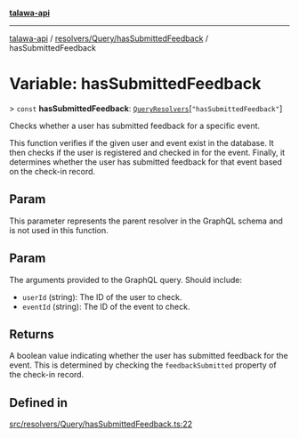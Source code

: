 [**talawa-api**](../../../../README.md)

***

[talawa-api](../../../../modules.md) / [resolvers/Query/hasSubmittedFeedback](../README.md) / hasSubmittedFeedback

# Variable: hasSubmittedFeedback

\> `const` **hasSubmittedFeedback**: [`QueryResolvers`](../../../../types/generatedGraphQLTypes/type-aliases/QueryResolvers.md)\[`"hasSubmittedFeedback"`\]

Checks whether a user has submitted feedback for a specific event.

This function verifies if the given user and event exist in the database. It then checks if the user is registered and checked in for the event. Finally, it determines whether the user has submitted feedback for that event based on the check-in record.

## Param

This parameter represents the parent resolver in the GraphQL schema and is not used in this function.

## Param

The arguments provided to the GraphQL query. Should include:
  - `userId` (string): The ID of the user to check.
  - `eventId` (string): The ID of the event to check.

## Returns

A boolean value indicating whether the user has submitted feedback for the event. This is determined by checking the `feedbackSubmitted` property of the check-in record.

## Defined in

[src/resolvers/Query/hasSubmittedFeedback.ts:22](https://github.com/PalisadoesFoundation/talawa-api/blob/832d310bae30bd8cb45fb1b44f62dd776dccc52f/src/resolvers/Query/hasSubmittedFeedback.ts#L22)
